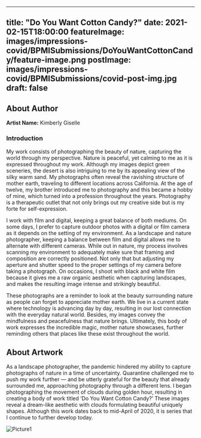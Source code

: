 
---
title: "Do You Want Cotton Candy?"
date: 2021-02-15T18:00:00
featureImage: images/impressions-covid/BPMISubmissions/DoYouWantCottonCandy/feature-image.png
postImage: images/impressions-covid/BPMISubmissions/covid-post-img.jpg
draft: false
---

## About Author

**Artist Name:** Kimberly Giselle

### Introduction
My work consists of photographing the beauty of nature, capturing the world through my perspective. Nature is peaceful, yet calming to me as it is expressed throughout my work. Although my images depict green sceneries, the desert is also intriguing to me by its appealing view of the silky warm sand. My photographs often reveal the ravishing structure of mother earth, traveling to different locations across California. At the age of twelve, my brother introduced me to photography and this became a hobby of mine, which turned into a profession throughout the years. Photography is a therapeutic outlet that not only brings out my creative side but is my forte for self-expression. 

I work with film and digital, keeping a great balance of both mediums. On some days, I prefer to capture outdoor photos with a digital or film camera as it depends on the setting of my environment. As a landscape and nature photographer, keeping a balance between film and digital allows me to alternate with different cameras. While out in nature, my process involves scanning my environment to adequately make sure that framing and composition are correctly positioned. Not only that but adjusting my aperture and shutter speed to the proper settings of my camera before taking a photograph. On occasions, I shoot with black and white film because it gives me a raw organic aesthetic when capturing landscapes, and makes the resulting image intense and strikingly beautiful. 

These photographs are a reminder to look at the beauty surrounding nature as people can forget to appreciate mother earth. We live in a current state where technology is advancing day by day, resulting in our lost connection with the everyday natural world. Besides, my images convey the mindfulness and peacefulness that nature brings. Ultimately, this body of work expresses the incredible magic, mother nature showcases, further reminding others that places like these exist throughout the world. 


## About Artwork
As a landscape photographer, the pandemic hindered my ability to capture photographs of nature in a time of uncertainty. Quarantine challenged me to push my work further — and be utterly grateful for the beauty that already surrounded me, approaching photography through a different lens. I began photographing the movement of clouds during golden hour, resulting in creating a body of work titled ‘Do You Want Cotton Candy?’ These images reveal a dream-like aesthetic with clouds formulating beautiful uniquely shapes. Although this work dates back to mid-April of 2020, it is series that I continue to further develop today. 


![Picture1](../../images/impressions-covid/BPMISubmissions/DoYouWantCottonCandy/Picture1.png)
